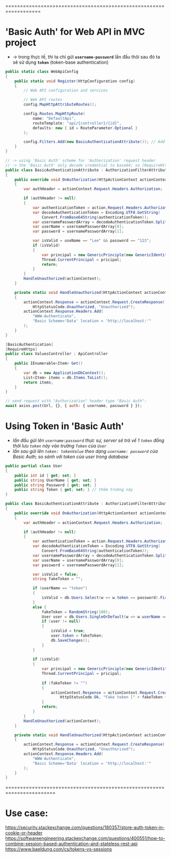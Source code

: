 ==================================================================
# 'Basic Auth' for Web API in MVC project
* -> trong thực tế, thì ta chỉ gửi **`username-password`** lần đầu thôi sau đó ta sẽ sử dụng **`token`** (token-base authentication)

```cs - ~/App_Start/WebApiConfig.cs
public static class WebApiConfig
{
    public static void Register(HttpConfiguration config)
    {
        // Web API configuration and services

        // Web API routes
        config.MapHttpAttributeRoutes();

        config.Routes.MapHttpRoute(
            name: "DefaultApi",
            routeTemplate: "api/{controller}/{id}",
            defaults: new { id = RouteParameter.Optional }
        );

        config.Filters.Add(new BasicAuthenticationAttribute()); // Add this filter
    }
}
```

```cs - ~/Filters/BasicAuthenticationAttribute.cs
// -> using 'Basic Auth' scheme for 'Authorization' request header
// -> the 'Basic Auth' only decode credential to base64; so [RequireHttps] is needed to encrypt it
public class BasicAuthenticationAttribute : AuthorizationFilterAttribute
{
    public override void OnAuthorization(HttpActionContext actionContext)
    {
        var authHeader = actionContext.Request.Headers.Authorization;

        if (authHeader != null)
        {
            var authenticationToken = action.Request.Headers.Authorization.Parameter;
            var decodeAuthenticationToken = Encoding.UTF8.GetString(
                Convert.FromBase64String(authenticationToken));
            var usernamePasswordArray = decodeAuthenticationToken.Split(":");
            var userName = usernamePasswordArray[0];
            var password = usernamePasswordArray[1];

            var isValid = useName == "Lee" && password == "123";
            if (isValid)
            {
                var principal = new GenericPrinciple(new GenericIdentity(userName), null);
                Thread.CurrentPrincipal = pricipal;
                return;
            }
        }
        HandleUnauthorized(actionContext);
    }

    private static void HandleUnauthorized(HttpActionContext actionContext)
    {
        actionContext.Response = actionContext.Request.CreateResponse(
            HttpStatusCode.Unauthorized, "Unauthorized");
        actionContext.Response.Headers.Add(
            "WWW-Authenticate", 
            "Basic Scheme='Data' location = 'http://localhost:'"
        );
    }
}
```

```cs - Usage:
[BasicAuthentication]
[RequireHttps]
public class ValuesController : ApiController
{
    public IEnumerable<Item> Get()
    {
        var db = new ApplicationDbContext();
        List<Item> items = db.Items.ToList();
        return items;
    }
}
```

```js - calling API:
// send request with "Authorization" header type "Basic Auth":
await axios.post(Url, {}, { auth: { username, password } });
```

# Using Token in 'Basic Auth'
* _lần đầu gửi lên `username:password` thực sự, server sẽ trả về 1 `token` đồng thời lưu `token` này vào trường `Token` của `User`_
* _lần sau gửi lên `token: tokenValue` theo dạng `username: password` của Basic Auth; so sánh với token của user trong database_

```cs - User.cs
public partial class User 
{
    public int id { get; set; }
    public string UserName { get; set; }
    public string Password { get; set; }
    public string Token { get; set; } // thêm trường này
}
```

```cs - ~/Filters/BasicAuthenticationAttribute.cs
public class BasicAuthenticationAttribute : AuthorizationFilterAttribute
{
    public override void OnAuthorization(HttpActionContext actionContext)
    {
        var authHeader = actionContext.Request.Headers.Authorization;

        if (authHeader != null)
        {
            var authenticationToken = action.Request.Headers.Authorization.Parameter;
            var decodeAuthenticationToken = Encoding.UTF8.GetString(
                Convert.FromBase64String(authenticationToken));
            var usernamePasswordArray = decodeAuthenticationToken.Split(":");
            var userName = usernamePasswordArray[0];
            var password = usernamePasswordArray[1];

            var isValid = false;
            string fakeToken = "";

            if (userName == "token")
            {
                isValid = db.Users.Select(w => w.token == password).FirstOrDefault();
            }
            else {
                fakeToken = RandomString(100);
                User user = db.Users.SingleOrDefault(w => w.userName == userName && w.password == password);
                if (user != null)
                {
                    isValid = true;
                    user.token = fakeToken;
                    db.SaveChanges();
                }
            }
            
            if (isValid)
            {
                var principal = new GenericPrinciple(new GenericIdentity(userName), null);
                Thread.CurrentPrincipal = pricipal;
            
                if (fakeToken != "")
                {
                    actionContext.Response = actionContext.Request.CreateResponse(
                        HttpStatusCode.Ok, "Fake token [" + fakeToken + "]");
                }
                return;
            }
        }
        HandleUnauthorized(actionContext);
    }

    private static void HandleUnauthorized(HttpActionContext actionContext)
    {
        actionContext.Response = actionContext.Request.CreateResponse(
            HttpStatusCode.Unauthorized, "Unauthorized");
        actionContext.Response.Headers.Add(
            "WWW-Authenticate", 
            "Basic Scheme='Data' location = 'http://localhost:'"
        );
    }
}
```

=======================================================================
# Use case:
https://security.stackexchange.com/questions/180357/store-auth-token-in-cookie-or-header
https://softwareengineering.stackexchange.com/questions/400551/how-to-combine-session-based-authentication-and-stateless-rest-api
https://www.baeldung.com/cs/tokens-vs-sessions
